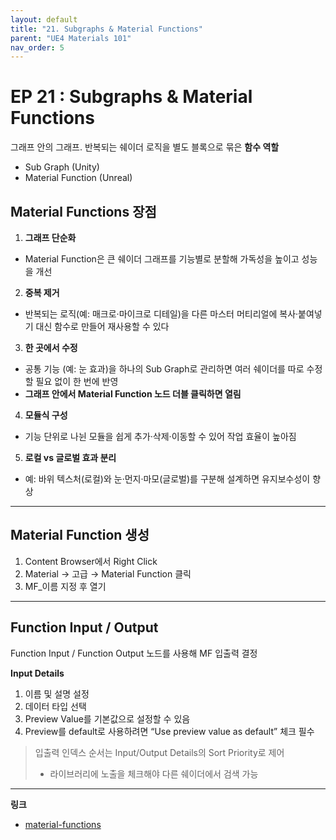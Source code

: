 ```yaml
---
layout: default
title: "21. Subgraphs & Material Functions"
parent: "UE4 Materials 101"
nav_order: 5
---
```


# EP 21 : Subgraphs & Material Functions
그래프 안의 그래프. 반복되는 쉐이더 로직을 별도 블록으로 묶은 **함수 역할**

- Sub Graph (Unity) 
- Material Function (Unreal)

## Material Functions 장점
1. **그래프 단순화**
- Material Function은 큰 쉐이더 그래프를 기능별로 분할해 가독성을 높이고 성능을 개선
2. **중복 제거**
- 반복되는 로직(예: 매크로·마이크로 디테일)을 다른 마스터 머티리얼에 복사·붙여넣기 대신 함수로 만들어 재사용할 수 있다
3. **한 곳에서 수정**
- 공통 기능 (예: 눈 효과)을 하나의 Sub Graph로 관리하면 여러 쉐이더를 따로 수정할 필요 없이 한 번에 반영
- **그래프 안에서 Material Function 노드 더블 클릭하면 열림**
4. **모듈식 구성**
- 기능 단위로 나뉜 모듈을 쉽게 추가·삭제·이동할 수 있어 작업 효율이 높아짐
5. **로컬 vs 글로벌 효과 분리**
- 예: 바위 텍스처(로컬)와 눈·먼지·마모(글로벌)를 구분해 설계하면 유지보수성이 향상

---

## Material Function 생성
1. Content Browser에서 Right Click
2. Material → 고급 → Material Function 클릭
3. MF_이름 지정 후 열기

---

## Function Input / Output
Function Input / Function Output 노드를 사용해 MF 입출력 결정

**Input Details**
1. 이름 및 설명 설정
2. 데이터 타입 선택
3. Preview Value를 기본값으로 설정할 수 있음
4. Preview를 default로 사용하려면 “Use preview value as default” 체크 필수

> 입출력 인덱스 순서는 Input/Output Details의 Sort Priority로 제어
> - 라이브러리에 노출을 체크해야 다른 쉐이더에서 검색 가능

---

**링크**
- [material-functions](https://dev.epicgames.com/documentation/en-us/unreal-engine/material-functions-in-unreal-engine)


